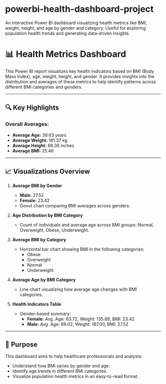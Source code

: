 # powerbi-health-dashboard-project
An interactive Power BI dashboard visualizing health metrics like BMI, weight, height, and age by gender and category. Useful for exploring population health trends and generating data-driven insights.

# 📊 Health Metrics Dashboard

This Power BI report visualizes key health indicators based on BMI (Body Mass Index), age, weight, height, and gender. It provides insights into the distribution and averages of these metrics to help identify patterns across different BMI categories and genders.

---

## 🔍 Key Highlights

### Overall Averages:
- **Average Age:** 39.63 years  
- **Average Weight:** 161.37 kg  
- **Average Height:** 66.36 inches  
- **Average BMI:** 25.46  

---

## 📈 Visualizations Overview

1. **Average BMI by Gender**
   - **Male:** 27.52  
   - **Female:** 23.42  
   - Donut chart comparing BMI averages across genders.

2. **Age Distribution by BMI Category**
   - Count of individuals and average age across BMI groups: Normal, Overweight, Obese, Underweight.

3. **Average BMI by Category**
   - Horizontal bar chart showing BMI in the following categories:
     - Obese
     - Overweight
     - Normal
     - Underweight

4. **Average Age by BMI Category**
   - Line chart visualizing how average age changes with BMI categories.

5. **Health Indicators Table**
   - Gender-based summary:
     - **Female:** Avg. Age: 63.72, Weight: 135.88, BMI: 23.42  
     - **Male:** Avg. Age: 69.02, Weight: 187.00, BMI: 27.52

---

## 🎯 Purpose

This dashboard aims to help healthcare professionals and analysts:
- Understand how BMI varies by gender and age.
- Identify age trends in different BMI categories.
- Visualize population health metrics in an easy-to-read format.

